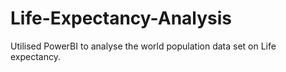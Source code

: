 # Life-Expectancy-Analysis
Utilised PowerBI to analyse the world population data set on Life expectancy.
